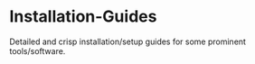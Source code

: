 # Installation-Guides
Detailed and crisp installation/setup guides for some prominent tools/software.
